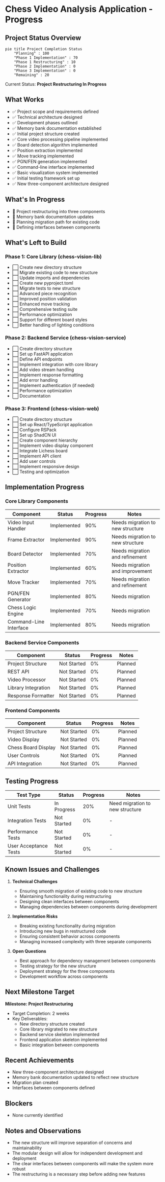 # Chess Video Analysis Application - Progress

## Project Status Overview

```mermaid
pie title Project Completion Status
    "Planning" : 100
    "Phase 1 Implementation" : 70
    "Phase 1 Restructuring" : 10
    "Phase 2 Implementation" : 0
    "Phase 3 Implementation" : 0
    "Remaining" : 20
```

Current Status: **Project Restructuring In Progress**

## What Works

- ✅ Project scope and requirements defined
- ✅ Technical architecture designed
- ✅ Development phases outlined
- ✅ Memory bank documentation established
- ✅ Initial project structure created
- ✅ Core video processing pipeline implemented
- ✅ Board detection algorithm implemented
- ✅ Position extraction implemented
- ✅ Move tracking implemented
- ✅ PGN/FEN generation implemented
- ✅ Command-line interface implemented
- ✅ Basic visualization system implemented
- ✅ Initial testing framework set up
- ✅ New three-component architecture designed

## What's In Progress

- 🔄 Project restructuring into three components
- 🔄 Memory bank documentation updates
- 🔄 Planning migration path for existing code
- 🔄 Defining interfaces between components

## What's Left to Build

### Phase 1: Core Library (chess-vision-lib)
- ⬜ Create new directory structure
- ⬜ Migrate existing code to new structure
- ⬜ Update imports and dependencies
- ⬜ Create new pyproject.toml
- ⬜ Migrate tests to new structure
- ⬜ Advanced piece recognition
- ⬜ Improved position validation
- ⬜ Enhanced move tracking
- ⬜ Comprehensive testing suite
- ⬜ Performance optimization
- ⬜ Support for different board styles
- ⬜ Better handling of lighting conditions

### Phase 2: Backend Service (chess-vision-service)
- ⬜ Create directory structure
- ⬜ Set up FastAPI application
- ⬜ Define API endpoints
- ⬜ Implement integration with core library
- ⬜ Add video stream handling
- ⬜ Implement response formatting
- ⬜ Add error handling
- ⬜ Implement authentication (if needed)
- ⬜ Performance optimization
- ⬜ Documentation

### Phase 3: Frontend (chess-vision-web)
- ⬜ Create directory structure
- ⬜ Set up React/TypeScript application
- ⬜ Configure RSPack
- ⬜ Set up ShadCN UI
- ⬜ Create component hierarchy
- ⬜ Implement video display component
- ⬜ Integrate Lichess board
- ⬜ Implement API client
- ⬜ Add user controls
- ⬜ Implement responsive design
- ⬜ Testing and optimization

## Implementation Progress

### Core Library Components

| Component | Status | Progress | Notes |
|-----------|--------|----------|-------|
| Video Input Handler | Implemented | 90% | Needs migration to new structure |
| Frame Extractor | Implemented | 90% | Needs migration to new structure |
| Board Detector | Implemented | 70% | Needs migration and refinement |
| Position Extractor | Implemented | 60% | Needs migration and improvement |
| Move Tracker | Implemented | 70% | Needs migration and refinement |
| PGN/FEN Generator | Implemented | 80% | Needs migration |
| Chess Logic Engine | Implemented | 70% | Needs migration |
| Command-Line Interface | Implemented | 80% | Needs migration |

### Backend Service Components

| Component | Status | Progress | Notes |
|-----------|--------|----------|-------|
| Project Structure | Not Started | 0% | Planned |
| REST API | Not Started | 0% | Planned |
| Video Processor | Not Started | 0% | Planned |
| Library Integration | Not Started | 0% | Planned |
| Response Formatter | Not Started | 0% | Planned |

### Frontend Components

| Component | Status | Progress | Notes |
|-----------|--------|----------|-------|
| Project Structure | Not Started | 0% | Planned |
| Video Display | Not Started | 0% | Planned |
| Chess Board Display | Not Started | 0% | Planned |
| User Controls | Not Started | 0% | Planned |
| API Integration | Not Started | 0% | Planned |

## Testing Progress

| Test Type | Status | Progress | Notes |
|-----------|--------|----------|-------|
| Unit Tests | In Progress | 20% | Need migration to new structure |
| Integration Tests | Not Started | 0% | - |
| Performance Tests | Not Started | 0% | - |
| User Acceptance Tests | Not Started | 0% | - |

## Known Issues and Challenges

1. **Technical Challenges**
   - Ensuring smooth migration of existing code to new structure
   - Maintaining functionality during restructuring
   - Designing clean interfaces between components
   - Managing dependencies between components during development

2. **Implementation Risks**
   - Breaking existing functionality during migration
   - Introducing new bugs in restructured code
   - Ensuring consistent behavior across components
   - Managing increased complexity with three separate components

3. **Open Questions**
   - Best approach for dependency management between components
   - Testing strategy for the new structure
   - Deployment strategy for the three components
   - Development workflow across components

## Next Milestone Target

**Milestone: Project Restructuring**
- Target Completion: 2 weeks
- Key Deliverables:
  - New directory structure created
  - Core library migrated to new structure
  - Backend service skeleton implemented
  - Frontend application skeleton implemented
  - Basic integration between components

## Recent Achievements

- New three-component architecture designed
- Memory bank documentation updated to reflect new structure
- Migration plan created
- Interfaces between components defined

## Blockers

- None currently identified

## Notes and Observations

- The new structure will improve separation of concerns and maintainability
- The modular design will allow for independent development and deployment
- The clear interfaces between components will make the system more robust
- The restructuring is a necessary step before adding new features
